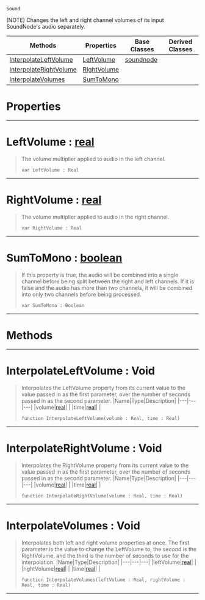 `Sound`

(NOTE) Changes the left and right channel volumes of its input SoundNode's audio separately.

|Methods|Properties|Base Classes|Derived Classes|
|---|---|---|---|
|[ InterpolateLeftVolume](https://github.com/PlasmaEngine/PlasmaDocs/blob/master/code_reference/class_reference/panningnode.markdown#interpolateleftvolume-vo)|[ LeftVolume](https://github.com/PlasmaEngine/PlasmaDocs/blob/master/code_reference/class_reference/panningnode.markdown#leftvolume-plasma-engine-d)|[soundnode](https://github.com/PlasmaEngine/PlasmaDocs/blob/master/code_reference/class_reference/soundnode.markdown)| |
|[ InterpolateRightVolume](https://github.com/PlasmaEngine/PlasmaDocs/blob/master/code_reference/class_reference/panningnode.markdown#interpolaterightvolume-v)|[ RightVolume](https://github.com/PlasmaEngine/PlasmaDocs/blob/master/code_reference/class_reference/panningnode.markdown#rightvolume-plasma-engine)| | |
|[ InterpolateVolumes](https://github.com/PlasmaEngine/PlasmaDocs/blob/master/code_reference/class_reference/panningnode.markdown#interpolatevolumes-void)|[ SumToMono](https://github.com/PlasmaEngine/PlasmaDocs/blob/master/code_reference/class_reference/panningnode.markdown#sumtomono-plasma-engine-do)| | |


 #  Properties


---  
 #  LeftVolume : [real](https://github.com/PlasmaEngine/PlasmaDocs/blob/master/code_reference/lightning_base_types/real.markdown)

> The volume multiplier applied to audio in the left channel.
> ``` lang=cpp, name=Lightning
> var LeftVolume : Real


---  
 #  RightVolume : [real](https://github.com/PlasmaEngine/PlasmaDocs/blob/master/code_reference/lightning_base_types/real.markdown)

> The volume multiplier applied to audio in the right channel.
> ``` lang=cpp, name=Lightning
> var RightVolume : Real


---  
 #  SumToMono : [boolean](https://github.com/PlasmaEngine/PlasmaDocs/blob/master/code_reference/lightning_base_types/boolean.markdown)

> If this property is true, the audio will be combined into a single channel before being split between the right and left channels. If it is false and the audio has more than two channels, it will be combined into only two channels before being processed.
> ``` lang=cpp, name=Lightning
> var SumToMono : Boolean


---  
 #  Methods


---  
 #  InterpolateLeftVolume : Void

> Interpolates the LeftVolume property from its current value to the value passed in as the first parameter, over the number of seconds passed in as the second parameter.
> |Name|Type|Description|
> |---|---|---|
> |volume|[real](https://github.com/PlasmaEngine/PlasmaDocs/blob/master/code_reference/lightning_base_types/real.markdown)| |
> |time|[real](https://github.com/PlasmaEngine/PlasmaDocs/blob/master/code_reference/lightning_base_types/real.markdown)| |
> ``` lang=cpp, name=Lightning
> function InterpolateLeftVolume(volume : Real, time : Real)
> ``` 


---  
 #  InterpolateRightVolume : Void

> Interpolates the RightVolume property from its current value to the value passed in as the first parameter, over the number of seconds passed in as the second parameter.
> |Name|Type|Description|
> |---|---|---|
> |volume|[real](https://github.com/PlasmaEngine/PlasmaDocs/blob/master/code_reference/lightning_base_types/real.markdown)| |
> |time|[real](https://github.com/PlasmaEngine/PlasmaDocs/blob/master/code_reference/lightning_base_types/real.markdown)| |
> ``` lang=cpp, name=Lightning
> function InterpolateRightVolume(volume : Real, time : Real)
> ``` 


---  
 #  InterpolateVolumes : Void

> Interpolates both left and right volume properties at once. The first parameter is the value to change the LeftVolume to, the second is the RightVolume, and the third is the number of seconds to use for the interpolation.
> |Name|Type|Description|
> |---|---|---|
> |leftVolume|[real](https://github.com/PlasmaEngine/PlasmaDocs/blob/master/code_reference/lightning_base_types/real.markdown)| |
> |rightVolume|[real](https://github.com/PlasmaEngine/PlasmaDocs/blob/master/code_reference/lightning_base_types/real.markdown)| |
> |time|[real](https://github.com/PlasmaEngine/PlasmaDocs/blob/master/code_reference/lightning_base_types/real.markdown)| |
> ``` lang=cpp, name=Lightning
> function InterpolateVolumes(leftVolume : Real, rightVolume : Real, time : Real)
> ``` 


---  
 

 